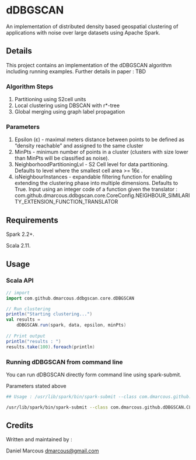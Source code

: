 # dDBGSCAN

An implementation of distributed density based geospatial clustering of applications with noise 
over large datasets using Apache Spark.

## Details

This project contains an implementation of the dDBGSCAN algorithm including running examples.
Further details in paper : TBD

### Algorithm Steps

  1. Partitioning using S2cell units
  2. Local clustering using DBSCAN with r*-tree
  3. Global merging using graph label propagation

### Parameters

  1. Epsilon (ε) - maximal meters distance between points to be defined as “density
     reachable” and assigned to the same cluster
  2. MinPts - minimum number of points in a cluster (clusters with size lower than MinPts will
     be classified as noise).
  3. NeighborhoodPartitioningLvl - S2 Cell level for data partitioning. Defaults to level where
     the smallest cell area >= 16ε .
  4. isNeighbourInstances - expandable filtering function for enabling extending the
     clustering phase into multiple dimensions. Defaults to True.
     Input using an integer code of a function given the translator : com.github.dmarcous.ddbgscan.core.CoreConfig.NEIGHBOUR_SIMILARITY_EXTENSION_FUNCTION_TRANSLATOR 

## Requirements

Spark 2.2+.

Scala 2.11.

## Usage

### Scala API

```scala
// import 
import com.github.dmarcous.ddbgscan.core.dDBGSCAN

// Run clustering
println("Starting clustering...")
val results = 
	dDBGSCAN.run(spark, data, epsilon, minPts)	        
	    
// Print output
println("results : ")
results.take(100).foreach(println)

```

### Running dDBGSCAN from command line

You can run dDBGSCAN directly form command line using spark-submit.

Parameters stated above

```bash
## Usage : /usr/lib/spark/bin/spark-submit --class com.dmarcous.github.ddbgscan.api.CLIRunner filename.jar inputFilePath outputFolderPath Epsilon MinPts [NeighborhoodPartitioningLvl] [isNeighbourInstances_function_code]

/usr/lib/spark/bin/spark-submit --class com.dmarcous.github.dDBGSCAN.CLIRunner /tmp/dDBGSCAN.jar /tmp/input.txt /tmp/output/ 100 20 14 0
```

## Credits

Written and maintained by :

Daniel Marcous <dmarcous@gmail.com>


